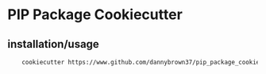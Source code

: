 # PIP Package Cookiecutter

## installation/usage

``` bash
    cookiecutter https://www.github.com/dannybrown37/pip_package_cookiecutter
```

